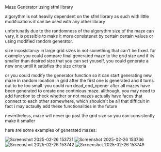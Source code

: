 Maze Generator using sfml library

algorythm is not heavily dependent on the sfml library as such with little modifications it can be used with any other library


unfortunatly due to the randomness of the algorythm size of the maze can vary,
it is possible to make it more consistenet by certain certain values or using modified random generator.

size incosistancy in large grid sizes in not something that can't be fixed. 
for example you could compare final generated maze to the grid size and if its smaller than desired size that you can set youself,
you could generate a new one untill it satisfies the size criteria

or you could modify the generator function so it can start generating new maze in random location in grid after the first one is generated and it turns out to be too small.
you could run dead_end_opener after all mazes have been generated to create one continious maze.
allthough, you may need to add function to check whether or not mazes actually have faces that connect to each other somewhere, which shouldn't be all that difficult
in fact i may actaully add these functionalities in the future

nevertheless, maze will never go past the grid size so you can consistently make it smaller 

here are some examples of generated mazes:

![Screenshot 2025-02-26 153721](https://github.com/user-attachments/assets/fdcd5987-214a-4d24-99b0-b4fe14c41a69)
![Screenshot 2025-02-26 153736](https://github.com/user-attachments/assets/c36f5289-2a82-4155-aa6e-ff9bfe385e2a)
![Screenshot 2025-02-26 153742](https://github.com/user-attachments/assets/1ab24fc0-5c28-4544-acc2-6d7f8149f5ff)
![Screenshot 2025-02-26 153749](https://github.com/user-attachments/assets/189e9c7a-ce0a-4e71-9cfb-a10e2296ccfd)

